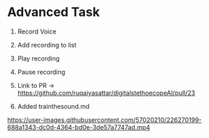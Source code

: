 # Advanced Task 
1. Record Voice
2. Add recording to list
3. Play recording
4. Pause recording
5. Link to PR -> https://github.com/ruqaiyasattar/digitalstethoecopeAI/pull/23

6. Added trainthesound.md


https://user-images.githubusercontent.com/57020210/226270199-688a1343-dc0d-4364-bd0e-3de57a7747ad.mp4

